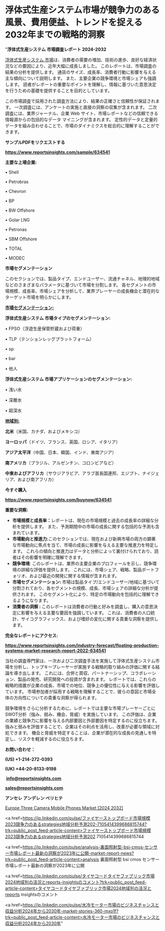 # 浮体式生産システム市場が競争力のある風景、費用便益、トレンドを捉える2032年までの戦略的洞察

"<strong>浮体式生産システム 市場調査レポート 2024-2032</strong>

<a href=https://www.reportsinsights.com/sample/634541>浮体式生産システム 市場</a>は、消費者の需要の増加、技術の進歩、良好な経済状況などの要因により、近年大幅に成長しました。 このレポートは、市場調査の結果の分析を提供します。 通貨のサイズ、成長率、消費者行動に影響を与える主な傾向について説明します。 また、主要企業の競争環境と市場シェアも強調します。 読者がレポートの重要なポイントを理解し、情報に基づいた意思決定を行うための基礎を提供することを目的としています。

この市場調査で採用された調査方法により、結果の正確さと信頼性が保証されます。 一次調査には、アンケートの実施と直接の洞察の収集が含まれます。 二次調査には、業界ジャーナル、企業 Web サイト、市場レポートなどの信頼できる情報源からの包括的なデータ マイニングが含まれます。 定性的データと定量的データを組み合わせることで、市場のダイナミクスを総合的に理解することができます。

<strong><b>サンプルPDFをリクエストする</b></strong>

<a href=https://www.reportsinsights.com/sample/634541><strong><u>https://www.reportsinsights.com/sample/634541</u></strong></a>

<strong>主要な上場企業:</strong>

• Shell

• Petrobras

• Chevron

• BP

• BW Offshore

• Golar LNG

• Petronas

• SBM Offshore

• TOTAL

• MODEC

<strong>市場セグメンテーション</strong>

このセクションでは、製品タイプ、エンドユーザー、流通チャネル、地理的地域などのさまざまなパラメータに基づいて市場を分割します。 各セグメントの市場規模、成長率、市場シェアを分析して、業界プレーヤーの成長機会と潜在的なターゲット市場を明らかにします。

<strong><u>市場セグメンテーション</u></strong><strong><u>:</u></strong>

<strong>浮体式生産システム 市場タイプのセグメンテーション:</strong>

• FPSO（浮遊生産保管貯蔵および荷重）

• TLP（テンションレッグプラットフォーム）

• sp

• bar

• 他人

<strong>浮体式生産システム 市場アプリケーションのセグメンテーション:</strong>

• 浅い水

• 深層水

• 超深水

<strong><u>地域別</u></strong><strong><u>:</u></strong>

<strong>北米</strong>（米国、カナダ、およびメキシコ）

<strong>ヨーロッパ</strong>（ドイツ、フランス、英国、ロシア、イタリア）

<strong>アジア太平洋</strong>（中国、日本、韓国、インド、東南アジア）

<strong>南アメリカ</strong>（ブラジル、アルゼンチン、コロンビアなど）

<strong>中東およびアフリカ</strong>（サウジアラビア、アラブ首長国連邦、エジプト、ナイジェリア、および南アフリカ）

<strong>今すぐ購入</strong>

<a href=https://www.reportsinsights.com/buynow/634541><strong><u>https://www.reportsinsights.com/buynow/634541</u></strong></a>

<strong>重要な洞察:</strong>
<ul>
  <li><strong>市場規模と成長率：</strong>レポートは、現在の市場規模と過去の成長率の詳細な分析を提供します。 また、予測期間中の市場の成長に関する包括的な予測も含まれています。</li>
  <li><strong>市場動向と推進力:</strong>このセクションでは、現在および新興市場の両方の顕著な市場動向に焦点を当て、市場の成長に影響を与える主要な推進力を特定します。 これらの傾向と推進力はデータと分析によって裏付けられており、読者はその影響を明確に理解できます。</li>
  <li><strong>競争環境</strong>: このレポートは、業界の主要企業のプロフィールを示し、競争環境の詳細な評価を提供します。 これには、市場シェア、戦略、製品ポートフォリオ、および最近の開発に関する情報が含まれます。</li>
  <li><strong>市場セグメンテーション: </strong>市場は製品タイプ/エンドユーザー/地域に基づいて分割されており、各セグメントの規模、成長、市場シェアの詳細な分析が提供されます。 このセグメント化により、特定の市場動向を包括的に理解できるようになります。</li>
  <li><strong>消費者の洞察 : </strong>このレポートは消費者の行動と好みを調査し、購入の意思決定に影響を与える主要な要因を強調しています。 これは、消費者の人口統計、サイコグラフィックス、および嗜好の変化に関する貴重な洞察を提供します。</li>
</ul>
<strong>完全なレポートにアクセス:</strong>

<a href=https://www.reportsinsights.com/industry-forecast/floating-production-systems-market-research-report-2022-634541><strong><u><b>https://www.reportsinsights.com/industry-forecast/floating-production-systems-market-research-report-2022-634541</b></u></strong></a>

当社の調査専門家は、一次および二次調査手法を実施して浮体式生産システム市場を分析し、トップキープレーヤーが実施する戦略的取り組みの評価に関する結論を導き出します。 これには、合併と買収、パートナーシップ、コラボレーション、製品の発売、研究開発への投資が含まれます。 レポートでは、これらの戦略的措置が企業の成長、市場での地位、競争上の優位性に与える影響を評価しています。 市場参加者が採用する戦略を理解することで、彼らの意図と市場全体の方向性についての貴重な洞察が得られます。

競争環境をさらに分析するために、レポートでは主要な市場プレーヤーごとにSWOT分析（強み、弱み、機会、脅威）を実施しています。 この評価は、企業の業績と競争力に影響を与える内部要因と外部要因を特定するのに役立ちます。 強みと弱みを評価することで、企業はその利点を活用し、改善が必要な領域に対処できます。 機会と脅威を特定することは、企業が潜在的な成長の見通しを特定し、リスクを軽減するのに役立ちます。

<strong>お問い合わせ：</strong>

<strong>(US) +1-214-272-0393</strong>

<strong>(UK) +44-20-8133-9198</strong>

<strong> </strong><a href=info@reportsinsights.com><strong><u>info@reportsinsights.com</u></strong></a>

<a href=sales@reportsinsights.com><strong><u>sales@reportsinsights.com</u></strong></a>

<strong>アンセレ アンデレン ベリヒテ</strong>

<a href=https://www.linkedin.com/pulse/europe-three-camera-mobile-phones-markets-emerging-zkxff/>Europe Three Camera Mobile Phones Market [2024 2032]</a>

<a href=https://jp.linkedin.com/pulse/ファイヤーストップボード市場規模2023競争力のあるstrategies地域分析予測202-7105414399686815744?trk=public_post_feed-article-content>ファイヤーストップボード市場規模2023競争力のあるstrategies地域分析予測202 7105414399686815744</a>

<a href=https://jp.linkedin.com/pulse/analysis-裏面照射型-bsi-cmos-センサー市場レポート最新の洞察が2023年に公開-market-report-news?trk=public_post_feed-article-content>analysis 裏面照射型 bsi cmos センサー市場レポート最新の洞察が2023年に公開</a>

<a href=https://jp.linkedin.com/pulse/タイヤコードタイヤファブリック市場2024地域別の活況とreports-insightsのコメント?trk=public_post_feed-article-content>タイヤコードタイヤファブリック市場2024地域別の活況とreports insightsのコメント</a>

<a href=https://jp.linkedin.com/pulse/水冷モーター市場のビジネスチャンスと収益分析2024年から2030年-market-stories-360-mxo1f?trk=public_post_feed-article-content>水冷モーター市場のビジネスチャンスと収益分析2024年から2030年</a>"

